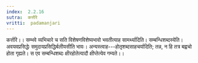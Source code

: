 ```yaml
---
index:  2.2.16
sutra:  कर्त्तरि
vritti:  padamanjari
---
```


कर्त्तरि।। सम्भवे व्यभिचारे च सति विशेषणविशेष्यभावो भवतीत्याह सामर्थ्यादिति। सम्बन्धिशब्दस्येति। अवयवप्रसिद्धेः समुदायप्रसिद्धिर्बलीयसीति भावः। अन्यस्त्वाह---होतृशब्दसाहचर्यादिति; तन्न, न हि तत्र बह्वचो होता गृह्यते। स एव सम्बन्धिशब्दः क्षीरहोतेत्यादौ क्षीप्तेत्येव गम्यते।।
